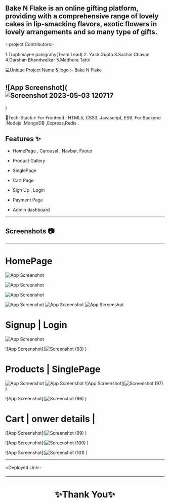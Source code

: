 ## Bake N Flake is an online gifting platform, providing  with a comprehensive range of lovely cakes in lip-smacking flavors, exotic flowers in lovely arrangements and so many type of gifts.

✨project Contributors:-

1.Truptimayee panigrahy(Team Lead)
2. Yash Gupta
3.Sachin Chavan
4.Darshan Bhandwalkar
5.Madhura Tatte
<br>

💻Unique Project Name & logo :- Bake N Flake

## ![App Screenshot](![Screenshot 2023-05-03 120717](https://user-images.githubusercontent.com/119392105/236722047-be37a6dc-051d-430d-8afa-98d31a126a8f.png)
)

💫Tech-Stack->
For Frontend : HTML5, CSS3, Javascript, ES6.
For Backend :Nodejs ,MongoDB ,Express,Redis .



## Features ✨

- HomePage , Carousal , Navbar, Footer

- Product Gallery

- SinglePage

- Cart Page

- Sign Up , Login
- Payment Page
- Admin dashboard

---

## Screenshots 📷

---

# HomePage

![App Screenshot]()

![App Screenshot]()

![App Screenshot]()

![App Screenshot]()
![App Screenshot]()
![App Screenshot]()

# Signup | Login

![App Screenshot]()

![App Screenshot](![Screenshot (93)]()
)

# Products | SinglePage

![App Screenshot]()
![App Screenshot]()
![App Screenshot](![Screenshot (97)]()
)

![App Screenshot](![Screenshot (98)]()
)

# Cart | onwer details |

![App Screenshot](![Screenshot (99)]()
)

![App Screenshot](![Screenshot (100)]()
)

![App Screenshot](![Screenshot (101)]()
)

---

⭐Deployed Link:-

---

<h1 align="center">✨Thank You✨</h1>
